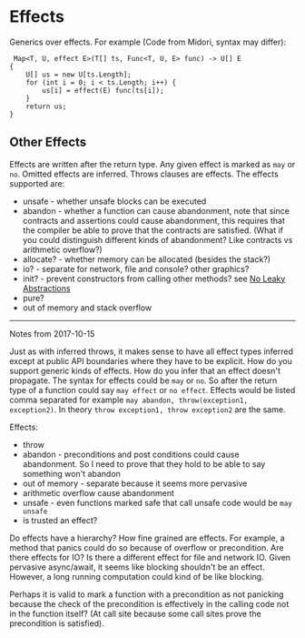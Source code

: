 # Effects

Generics over effects. For example (Code from Midori, syntax may differ):

     Map<T, U, effect E>(T[] ts, Func<T, U, E> func) -> U[] E
    {
        U[] us = new U[ts.Length];
        for (int i = 0; i < ts.Length; i++) {
            us[i] = effect(E) func(ts[i]);
        }
        return us;
    }

## Other Effects

Effects are written after the return type. Any given effect is marked as `may` or `no`. Omitted effects are inferred. Throws clauses are effects. The effects supported are:

  * unsafe - whether unsafe blocks can be executed
  * abandon - whether a function can cause abandonment, note that since contracts and assertions could cause abandonment, this requires that the compiler be able to prove that the contracts are satisfied. (What if you could distinguish different kinds of abandonment?  Like contracts vs arithmetic overflow?)
  * allocate? - whether memory can be allocated (besides the stack?)
  * io? - separate for network, file and console? other graphics?
  * init? - prevent constructors from calling other methods? see [No Leaky Abstractions](http://joeduffyblog.com/2016/11/30/15-years-of-concurrency/)
  * pure?
  * out of memory and stack overflow

---

Notes from 2017-10-15

Just as with inferred throws, it makes sense to have all effect types inferred except at public API boundaries where they have to be explicit. How do you support generic kinds of effects. How do you infer that an effect doesn't propagate. The syntax for effects could be `may` or `no`. So after the return type of a function could say `may effect` or `no effect`. Effects would be listed comma separated for example `may abandon, throw(exception1, exception2)`. In theory `throw exception1, throw exception2` are the same.

Effects:
  * throw
  * abandon - preconditions and post conditions could cause abandonment. So I need to prove that they hold to be able to say something won't abandon
  * out of memory - separate because it seems more pervasive
  * arithmetic overflow cause abandonment
  * unsafe - even functions marked safe that call unsafe code would be `may unsafe`
  * is trusted an effect?

Do effects have a hierarchy?  How fine grained are effects. For example, a method that panics could do so because of overflow or precondition. Are there effects for IO? Is there a different effect for file and network IO. Given pervasive async/await, it seems like blocking shouldn't be an effect. However, a long running computation could kind of be like blocking.

Perhaps it is valid to mark a function with a precondition as not panicking because the check of the precondition is effectively in the calling code not in the function itself?  (At call site because some call sites prove the precondition is satisfied).

